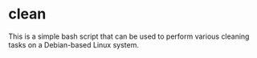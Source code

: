 # clean
This is a simple bash script that can be used to perform various cleaning tasks on a Debian-based Linux system.
